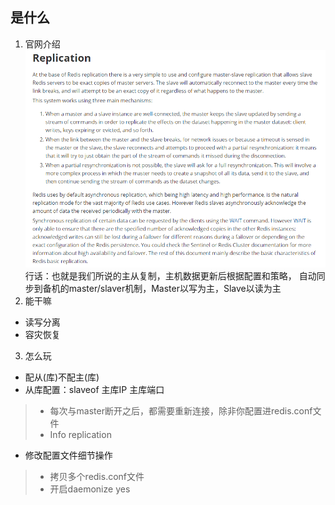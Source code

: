 
## 是什么
1. 官网介绍
![](/img/redis-replication/redis-replication-intro.png)
行话：也就是我们所说的主从复制，主机数据更新后根据配置和策略，
自动同步到备机的master/slaver机制，Master以写为主，Slave以读为主
2. 能干嘛
- 读写分离
- 容灾恢复
3. 怎么玩
- 配从(库)不配主(库)
- 从库配置：slaveof 主库IP 主库端口<br>
> - 每次与master断开之后，都需要重新连接，除非你配置进redis.conf文件
> - Info replication
- 修改配置文件细节操作<br>
> - 拷贝多个redis.conf文件
> - 开启daemonize yes